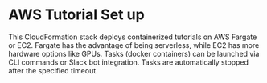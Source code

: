 # AWS Tutorial Set up

This CloudFormation stack deploys containerized tutorials on AWS Fargate or EC2.
Fargate has the advantage of being serverless, while EC2 has more hardware options like GPUs.
Tasks (docker containers) can be launched via CLI commands or Slack bot integration.
Tasks are automatically stopped after the specified timeout.
